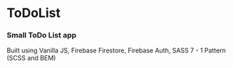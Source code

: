 # ToDoList

### Small ToDo List app

Built using Vanilla JS, Firebase Firestore, Firebase Auth, SASS 7 - 1 Pattern (SCSS and BEM)
